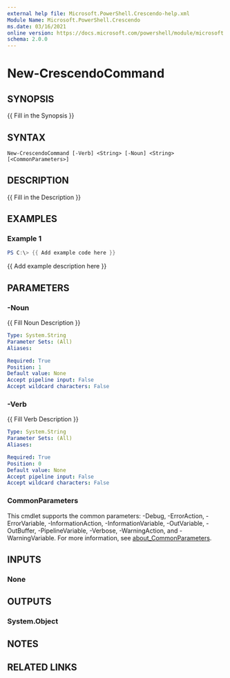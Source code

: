 ```yaml
---
external help file: Microsoft.PowerShell.Crescendo-help.xml
Module Name: Microsoft.PowerShell.Crescendo
ms.date: 03/16/2021
online version: https://docs.microsoft.com/powershell/module/microsoft.powershell.crescendo/new-crescendocommand?view=ps-modules.1&WT.mc_id=ps-gethelp
schema: 2.0.0
---
```


# New-CrescendoCommand

## SYNOPSIS
{{ Fill in the Synopsis }}

## SYNTAX

```
New-CrescendoCommand [-Verb] <String> [-Noun] <String> [<CommonParameters>]
```

## DESCRIPTION

{{ Fill in the Description }}

## EXAMPLES

### Example 1

```powershell
PS C:\> {{ Add example code here }}
```

{{ Add example description here }}

## PARAMETERS

### -Noun

{{ Fill Noun Description }}

```yaml
Type: System.String
Parameter Sets: (All)
Aliases:

Required: True
Position: 1
Default value: None
Accept pipeline input: False
Accept wildcard characters: False
```

### -Verb

{{ Fill Verb Description }}

```yaml
Type: System.String
Parameter Sets: (All)
Aliases:

Required: True
Position: 0
Default value: None
Accept pipeline input: False
Accept wildcard characters: False
```

### CommonParameters

This cmdlet supports the common parameters: -Debug, -ErrorAction, -ErrorVariable,
-InformationAction, -InformationVariable, -OutVariable, -OutBuffer, -PipelineVariable, -Verbose,
-WarningAction, and -WarningVariable. For more information, see
[about_CommonParameters](http://go.microsoft.com/fwlink/?LinkID=113216).

## INPUTS

### None

## OUTPUTS

### System.Object

## NOTES

## RELATED LINKS
